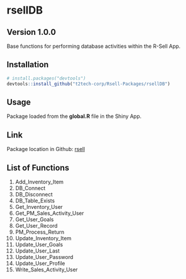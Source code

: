 rsellDB
================

## Version 1.0.0

Base functions for performing database activities within the R-Sell App.

## Installation

``` r
# install.packages("devtools")
devtools::install_github("t2tech-corp/Rsell-Packages/rsellDB")
```

## Usage

Package loaded from the **global.R** file in the Shiny App.

## Link

Package location in Github:
[rsell](https://github.com/t2tech-corp/Rsell-Packages/tree/main/rsellDB)

## List of Functions

1.  Add\_Inventory\_Item
2.  DB\_Connect
3.  DB\_Disconnect
4.  DB\_Table\_Exists
5.  Get\_Inventory\_User
6.  Get\_PM\_Sales\_Activity\_User
7.  Get\_User\_Goals
8.  Get\_User\_Record
9.  PM\_Process\_Return
10. Update\_Inventory\_Item
11. Update\_User\_Goals
12. Update\_User\_Last
13. Update\_User\_Password
14. Update\_User\_Profile
15. Write\_Sales\_Activity\_User
